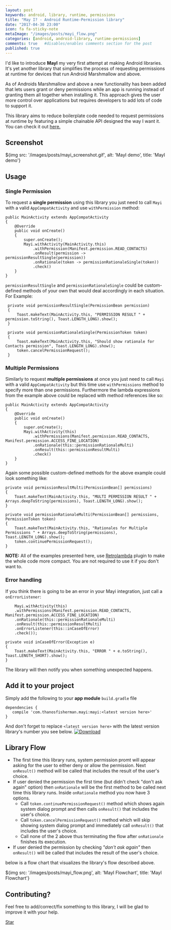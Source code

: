 ```yaml
---
layout: post
keywords: android, library, runtime, permissions
title: "May I? - Android Runtime-Permission library"
date: "2017-04-30 23:00"
icon: fa fa-sticky-note
metaImage: "/images/posts/mayi_flow.png"
categories: [android, android-library, runtime-permissions]
comments: true   #disables/enables comments section for the post
published: true
---
```


I'd like to introduce **MayI**  my very first attempt at making Android libraries. It's
yet another library that simplifies the process of requesting permissions at runtime for devices that run Android Marshmallow and above.

<!--more-->

As of Androids Marshmallow and above a new functionality has been added that lets users grant or deny permissions while an app is running instead of granting them all
together when installing it. This approach gives the user more control over applications but requires developers to add lots of code to support it.

This library aims to reduce boilerplate code needed to request permissions at runtime by featuring a simple chainable API designed the way I want it.
You can check it out <a href="https://github.com/ThanosFisherman/MayI" target="_blank">here.</a>

Screenshot
-----------

${img src: '/images/posts/mayi_screenshot.gif', alt: 'MayI demo', title: 'MayI demo'}

Usage
-----

### Single Permission
To request a **single permission** using this library you just need to call `Mayi` with a valid `AppCompatActivity` and use `withPermission` method:

```java:nl
public MainActivity extends AppCompatActivity 
{
	@Override 
	public void onCreate() 
	{
	    super.onCreate();
	    Mayi.withActivity(MainActivity.this)
            .withPermission(Manifest.permission.READ_CONTACTS)
            .onResult(permission -> permissionResultSingle(permission))
            .onRationale(token -> permissionRationaleSingle(token))
            .check()
	}
}
```

`permissionResultSingle` and `permissionRationaleSingle` could be custom-defined methods of your own that would deal accordingly in each situation. For Example:

```java:nl
 private void permissionResultSingle(PermissionBean permission)
 {
     Toast.makeText(MainActivity.this, "PERMISSION RESULT " + permission.toString(), Toast.LENGTH_LONG).show();
 }
 
 private void permissionRationaleSingle(PermissionToken token)
 {
     Toast.makeText(MainActivity.this, "Should show rationale for Contacts permission", Toast.LENGTH_LONG).show();
     token.cancelPermissionRequest();
 }
```

### Multiple Permissions
Similarly to request **multiple permissions** at once you just need to call `Mayi` with a valid `AppCompatActivity` but this time use `withPermissions` method
to specify more than one permissions. Furthermore the lambda expressions from the example above could be replaced with method references like so:

```java:nl
public MainActivity extends AppCompatActivity 
{
	@Override 
	public void onCreate() 
	{
	    super.onCreate();
	    Mayi.withActivity(this)
            .withPermissions(Manifest.permission.READ_CONTACTS, Manifest.permission.ACCESS_FINE_LOCATION)
            .onRationale(this::permissionRationaleMulti)
            .onResult(this::permissionResultMulti)
            .check()
	}
}
```

Again some possible custom-defined methods for the above example could look something like:

```java:nl
private void permissionResultMulti(PermissionBean[] permissions)
{
    Toast.makeText(MainActivity.this, "MULTI PERMISSION RESULT " + Arrays.deepToString(permissions), Toast.LENGTH_LONG).show();
}

private void permissionRationaleMulti(PermissionBean[] permissions, PermissionToken token)
{
    Toast.makeText(MainActivity.this, "Rationales for Multiple Permissions " + Arrays.deepToString(permissions), Toast.LENGTH_LONG).show();
    token.continuePermissionRequest();
}
```

**NOTE:** All of the examples presented here, use [Retrolambda](https://github.com/evant/gradle-retrolambda) plugin to make the whole code more compact.
You are not required to use it if you don't want to.

### Error handling
If you think there is going to be an error in your Mayi integration, just call a `onErrorListener`:

```java:nl
    Mayi.withActivity(this)
    .withPermissions(Manifest.permission.READ_CONTACTS, Manifest.permission.ACCESS_FINE_LOCATION)
    .onRationale(this::permissionRationaleMulti)
    .onResult(this::permissionResultMulti)
    .onErrorListener(this::inCaseOfError)
    .check());
    
private void inCaseOfError(Exception e)
{
    Toast.makeText(MainActivity.this, "ERROR " + e.toString(), Toast.LENGTH_SHORT).show();
}
```

The library will then notify you when something unexpected happens.

Add it to your project
----------------------

Simply add the following to your **app module** `build.gradle` file  

```groovy:nl
dependencies {
   compile 'com.thanosfisherman.mayi:mayi:<latest version here>'
}
```

And don't forget to replace `<latest version here>` with the latest version library's number you see below.
[![Download](https://api.bintray.com/packages/thanosfisherman/maven/mayi/images/download.svg)](https://bintray.com/thanosfisherman/maven/mayi/_latestVersion)

Library Flow
------------
* The first time this library runs, system permission promt will appear asking for the user to either deny or allow the permission.
Next `onResult()` method will be called that includes the result of the user's choice.
* If user denied the permission the first time (but didn't check "don't ask again" option) then `onRationale` will be the first method to be called next
time this library runs. Inside `onRationale` method you now have 3 options. 
    * Call `token.continuePermissionRequest()` method which shows again system dialog prompt and then calls `onResult()` that includes the user's choice.
    * Call `token.cancelPermissionRequest()` method which will skip showing system dialog prompt and immediately call `onResult()` that includes the user's choice.
    * Call none of the 2 above thus terminating the flow after `onRationale` finishes its execution.
* If user denied the permission by checking _"don't ask again"_ then `onResult()` will be called that includes the result of the user's choice.

below is a flow chart that visualizes the library's flow described above.

${img src: '/images/posts/mayi_flow.png', alt: 'MayI Flowchart', title: 'MayI Flowchart'}

Contributing?
--------------------------

Feel free to add/correct/fix something to this library, I will be glad to improve it with your help.

<script async defer src="https://buttons.github.io/buttons.js"></script>
<a class="github-button" href="https://github.com/ThanosFisherman/MayI" data-style="mega" data-show-count="true" aria-label="Star ThanosFisherman/MayI on GitHub">Star</a>
